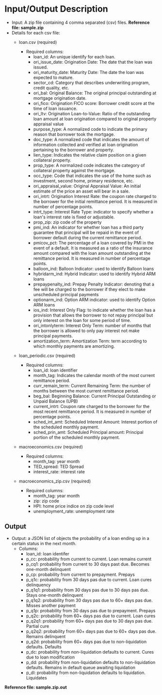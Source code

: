 # Input/Output Description

- Input: A zip file containing 4 comma separated (csv) files. **__Reference file: sample.zip__**
- Details for each csv file:
    - loan.csv (required)
        - Required columns: 
            - loan_id: An unique identify for each loan.
            - ori_issue_date: Origination Date: The date that the loan was issued. 
            - ori_maturity_date: Maturity Date: The date the loan was expected to mature.
            - sector_cd: Category that describes underwriting program, credit quality, etc.
            - ori_bal: Original Balance: The original principal outstanding at mortgage origination date. 
            - ori_fico: Origination FICO score: Borrower credit score at the time of loan issuance.
            - ori_ltv: Origination Loan-to-Value: Ratio of the outstanding loan amount at loan origination compared to original property appraisal value
            - purpose_type: A normalized code to indicate the primary reason that borrower took the mortgage.
            - doc_type: A normalized code that indicates the amount of information collected and verified at loan origination pertaining to the borrower and property. 
            - lien_type: Indicates the relative claim position on a given collateral property. 
            - prop_type: A normalized code indicates the category of collateral property against the mortgage. 
            - occ_type: Code that indicates the use of the home such as investment, second home, primary residence, etc.
            - ori_appraisal_value: Original Appraisal Value: An initial estimate of the price an asset will bear in a sale.
            - ori_intrt: Origination Interest Rate: the coupon rate charged to the borrower for the initial remittance period. It is measured in number of percentage points.
            - intrt_type: Interest Rate Type: indicator to specify  whether a loan's interest rate is fixed or adjustable.
            - prop_zip: zip code of the property
            - pmi_ind: An indicator for whether loan has a third party guarantee that principal will be repaid in the event of borrower default during the current remittance period.
            - pmicov_pct: The percentage of a loan covered by PMI in the event of a default. It is measured as a ratio of the insurance amount compared with the loan amount outstanding at the remittance period. It is measured in number of percentage points.
            - balloon_ind: Balloon Indicator: used to identify Balloon loans
            - hybridarm_ind: Hybrid Indicator: used to identify Hybrid ARM loans
            - prepaypenalty_ind: Prepay Penalty Indicator: denoting that a fee will be charged to the borrower if they elect to make unscheduled principal payments
            - optionarm_ind: Option ARM indicator: used to identify Option ARM loans
            - ios_ind: Interest Only Flag: to indicate whether the loan has a provision that allows the borrower to not repay principal but only interest on the loan for some period of time.
            - ori_intonlyterm: Interest Only Term: number of months that the borrower is allowed to only pay interest not make principal payments.
            - amortization_term: Amortization Term: term according to which monthly payments are amortizing.

    - loan_periodic.csv (required)
        - Required columns: 
            - loan_id: loan identifier
            - month_tag: Indicates the calendar month of the most current remittance period.
            - curr_remain_term: Current Remaining Term: the number of months between the most current remittance period.
            - beg_bal: Beginning Balance: Current Principal Outstanding or Unpaid Balance (UPB)
            - current_intrt: Coupon rate charged to the borrower for the most recent remittance period. It is measured in number of percentage points.
            - sched_int_amt: Scheduled Interest Amount: Interest portion of the scheduled monthly payment.
            - sched_prin_amt: Scheduled Principal amount: Principal portion of the scheduled monthly payment.

    - macroeconomics.csv (required)
        - Required columns:
            - month_tag: year month
            - TED_spread: TED Spread
            - interest_rate: interest rate

    - macroeconomics_zip.csv (required)
        - Required columns:
            - month_tag: year month
            - zip: zip code
            - HPI: home price indice on zip code level
            - unemployment_rate: unemployment rate


## Output
- Output: a JSON list of objects the probability of a loan ending up in a certain status in the next month.
    - Columns:
        - loan_id: loan identifer
        - p_cc: probability from current to current. Loan remains current
        - p_cq1: probability from current to 30 days past due. Becomes one-month delinquent
        - p_cp: probability from current to prepayment. Prepays
        - p_q1c: probability from 30 days pas due to current. Loan cures delinquency
        - p_q1q1: probability from 30 days pas due to 30 days pas due. Stays one-month delinquent
        - p_q1q2: probability from 30 days pas due to 60+ days pas due. Misses another payment
        - p_q1p: probability from 30 days pas due to prepayment. Prepays 
        - p_q2c: probability from 60+ days pas due to current. Loan cures
        - p_q2q1: probability from 60+ days pas due to 30 days pas due. Partial cure
        - p_q2q2: probability from 60+ days pas due to 60+ days pas due. Remains delinquent
        - p_q2d: probability from 60+ days pas due to non-liquidation defaults. Defaults
        - p_dc: probability from non-liquidation defaults to current. Cures due to loan modification
        - p_dd: probability from non-liquidation defaults to non-liquidation defaults. Remains in default queue awaiting liquidation
        - p_dl: probability from non-liquidation defaults to liquidation. Liquidates

**__Reference file: sample.zip.out__**
